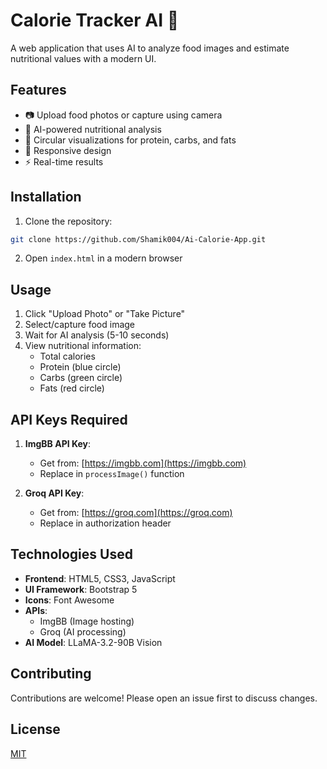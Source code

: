 # Calorie Tracker AI 🍎

A web application that uses AI to analyze food images and estimate nutritional values with a modern UI.

## Features

- 📷 Upload food photos or capture using camera
- 🤖 AI-powered nutritional analysis
- 🎯 Circular visualizations for protein, carbs, and fats
- 📱 Responsive design
- ⚡ Real-time results

## Installation

1. Clone the repository:
```bash
git clone https://github.com/Shamik004/Ai-Calorie-App.git
```
2. Open `index.html` in a modern browser

## Usage

1. Click "Upload Photo" or "Take Picture"
2. Select/capture food image
3. Wait for AI analysis (5-10 seconds)
4. View nutritional information:
   - Total calories
   - Protein (blue circle)
   - Carbs (green circle)
   - Fats (red circle)

## API Keys Required

1. **ImgBB API Key**:
   - Get from: [https://imgbb.com](https://imgbb.com)
   - Replace in `processImage()` function

2. **Groq API Key**:
   - Get from: [https://groq.com](https://groq.com)
   - Replace in authorization header

## Technologies Used

- **Frontend**: HTML5, CSS3, JavaScript
- **UI Framework**: Bootstrap 5
- **Icons**: Font Awesome
- **APIs**: 
  - ImgBB (Image hosting)
  - Groq (AI processing)
- **AI Model**: LLaMA-3.2-90B Vision

## Contributing

Contributions are welcome! Please open an issue first to discuss changes.

## License

[MIT](https://choosealicense.com/licenses/mit/)
